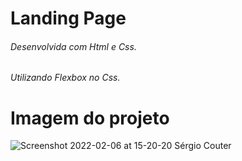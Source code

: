 # Landing Page
###### Desenvolvida com Html e Css.
###### Utilizando Flexbox no Css.
# Imagem do projeto
![Screenshot 2022-02-06 at 15-20-20 Sérgio Couter](https://user-images.githubusercontent.com/78119200/153100503-e1198ef8-fe8f-4e16-9da5-d81c6050a368.png)
